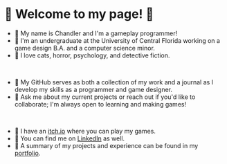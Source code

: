 <h1> 🌌 Welcome to my page! 🌌 </h1>

- 🌻 My name is Chandler and I'm a gameplay programmer!
- 🌠 I'm an undergraduate at the University of Central Florida working on a game design B.A. and a computer science minor.
- 🌻 I love cats, horror, psychology, and detective fiction.

<br/>

- 🌠 My GitHub serves as both a collection of my work and a journal as I develop my skills as a programmer and game designer.
- 🌻 Ask me about my current projects or reach out if you'd like to collaborate; I'm always open to learning and making games!

<br/>

- 🌠 I have an [itch.io](https://ninthewanderer.itch.io) where you can play my games. 
- 🌻 You can find me on [LinkedIn](https://www.linkedin.com/in/chandlerguzman) as well.
- 🌠 A summary of my projects and experience can be found in my [portfolio](https://ninthewanderer.wixsite.com/portfolio).
